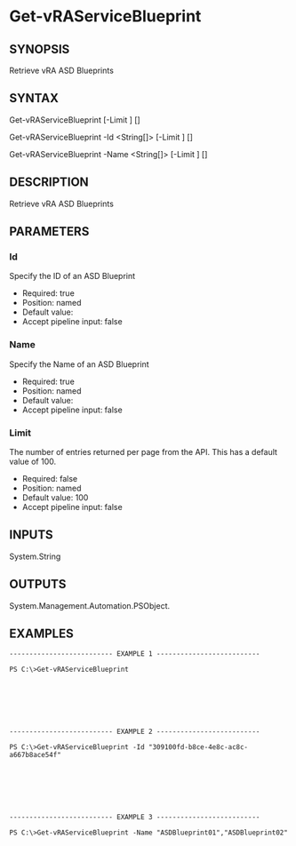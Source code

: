 # Get-vRAServiceBlueprint

## SYNOPSIS
    
Retrieve vRA ASD Blueprints

## SYNTAX
 Get-vRAServiceBlueprint [-Limit <String>] [<CommonParameters>] Get-vRAServiceBlueprint -Id <String[]> [-Limit <String>] [<CommonParameters>] Get-vRAServiceBlueprint -Name <String[]> [-Limit <String>] [<CommonParameters>]    

## DESCRIPTION

Retrieve vRA ASD Blueprints

## PARAMETERS


### Id

Specify the ID of an ASD Blueprint

* Required: true
* Position: named
* Default value: 
* Accept pipeline input: false

### Name

Specify the Name of an ASD Blueprint

* Required: true
* Position: named
* Default value: 
* Accept pipeline input: false

### Limit

The number of entries returned per page from the API. This has a default value of 100.

* Required: false
* Position: named
* Default value: 100
* Accept pipeline input: false

## INPUTS

System.String

## OUTPUTS

System.Management.Automation.PSObject.

## EXAMPLES
```
-------------------------- EXAMPLE 1 --------------------------

PS C:\>Get-vRAServiceBlueprint







-------------------------- EXAMPLE 2 --------------------------

PS C:\>Get-vRAServiceBlueprint -Id "309100fd-b8ce-4e8c-ac8c-a667b8ace54f"







-------------------------- EXAMPLE 3 --------------------------

PS C:\>Get-vRAServiceBlueprint -Name "ASDBlueprint01","ASDBlueprint02"
```


